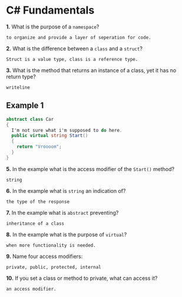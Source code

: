 # C# Fundamentals


**1.** What is the purpose of a `namespace`?
<!-- enter you answer in the space below -->
```
to organize and provide a layer of seperation for code.
```
**2.** What is the difference between a `class` and a `struct`?
<!-- enter you answer in the space below -->
```
Struct is a value type, class is a reference type.
```
**3.** What is the method that returns an instance of a class, yet it has no return type?
<!-- enter you answer in the space below -->
```
writeline
```
## Example 1
```c#
abstract class Car
{
  I'm not sure what i'm supposed to do here.
  public virtual string Start()
  {
    return "Vroooom";
  }
}
```
**5.** In the example what is the access modifier of the `Start()` method?
<!-- enter you answer in the space below -->
```
string
```
**6.** In the example what is `string` an indication of?
<!-- enter you answer in the space below -->
```
the type of the response
```
**7.** In the example what is `abstract` preventing?
<!-- enter you answer in the space below -->
```
inheritance of a class
```
**8.** In the example what is the purpose of `virtual`?
<!-- enter you answer in the space below -->
```
when more functionality is needed.
```
**9.** Name four access modifiers:
<!-- enter you answer in the space below -->
```
private, public, protected, internal
```
**10.** If you set a class or method to private, what can access it?
<!-- enter you answer in the space below -->
```
an access modifier.
```